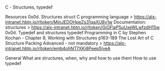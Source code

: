 C - Structures, typedef

Resources
0x0d. Structures
struct C programming language > https://alx-intranet.hbtn.io/rltoken/MinJEDOHpeZs31qaXU8v1w
Documentation: structures > https://alx-intranet.hbtn.io/rltoken/GiGFlaP5uUxeWLwfzdH15w
0x0d. Typedef and structures
typedef
Programming in C by Stephen Kochan - Chapter 8, Working with Structures p163-189
The Lost Art of C Structure Packing Advanced - not mandatory > https://alx-intranet.hbtn.io/rltoken/emb4ohNT7XKi8Peep5lyeA


General
What are structures, when, why and how to use them
How to use typedef
